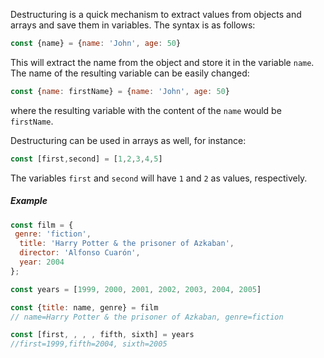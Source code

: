 Destructuring is a quick mechanism to extract values from objects and arrays and save them in variables. The syntax is as follows: 

```javascript
const {name} = {name: 'John', age: 50}
```

This will extract the name from the object and store it in the variable `name`. The name of the resulting variable can be easily changed: 

```javascript
const {name: firstName} = {name: 'John', age: 50}
```

where the resulting variable with the content of the `name` would be `firstName`.

Destructuring can be used in arrays as well, for instance: 

```javascript
const [first,second] = [1,2,3,4,5]
```

The variables `first` and `second` will have `1` and `2` as values, respectively.

##### Example

```javascript
const film = {
 genre: 'fiction',
  title: 'Harry Potter & the prisoner of Azkaban',
  director: 'Alfonso Cuarón',
  year: 2004
};

const years = [1999, 2000, 2001, 2002, 2003, 2004, 2005]

const {title: name, genre} = film
// name=Harry Potter & the prisoner of Azkaban, genre=fiction

const [first, , , , fifth, sixth] = years
//first=1999,fifth=2004, sixth=2005

```